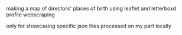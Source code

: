 making a map of directors' places of birth using leaflet and letterboxd profile webscraping

only for showcasing specific json files processed on my part locally
